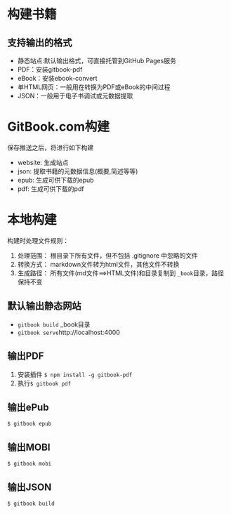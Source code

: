 # 构建书籍


## 支持输出的格式

* 静态站点:默认输出格式，可直接托管到GitHub Pages服务
* PDF：安装gitbook-pdf
* eBook：安装ebook-convert
* 单HTML网页：一般用在转换为PDF或eBook的中间过程
* JSON：一般用于电子书调试或元数据提取


# GitBook.com构建

保存推送之后，将进行如下构建
* website: 生成站点
* json: 提取书籍的元数据信息(概要,简述等等)
* epub: 生成可供下载的epub
* pdf: 生成可供下载的pdf

# 本地构建

构建时处理文件规则：
1. 处理范围： 根目录下所有文件，但不包括 .gitignore 中忽略的文件
2. 转换方式： markdown文件转为html文件，其他文件不转换
3. 生成路径： 所有文件(md文件==>HTML文件)和目录复制到 `_book`目录，路径保持不变

## 默认输出静态网站

* `gitbook build` _book目录
* `gitbook serve`http://localhost:4000


## 输出PDF

1. 安装插件 `$ npm install -g gitbook-pdf`
2. 执行`$ gitbook pdf`

## 输出ePub
`$ gitbook epub`

## 输出MOBI
`$ gitbook mobi`

## 输出JSON
`$ gitbook build`

